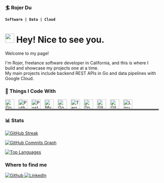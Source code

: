 ### 🏄 Rojer Du
**`Software | Data | Cloud`**
<h1><img src="https://emojis.slackmojis.com/emojis/images/1531849430/4246/blob-sunglasses.gif?1531849430" width="30"/> Hey! Nice to see you.</h1>
Welcome to my page! 

I'm Rojer, freelance software developer in California, and this is where I build and showcase my projects one at a time.<br> 
My main projects include backend REST APIs in Go and data pipelines with Google Cloud.



### 🧰 Things I Code With
<img align ="left" alt="Go" width="30px" style="padding-right:10px;" src="https://cdn.jsdelivr.net/gh/devicons/devicon@latest/icons/go/go-original-wordmark.svg" />
<img align ="left" alt="Python" width="30px" style="padding-right:10px;" img src="https://cdn.jsdelivr.net/gh/devicons/devicon@latest/icons/python/python-original.svg" />
<img align ="left" alt="Postgresql" width="30px" style="padding-right:10px;" img src="https://cdn.jsdelivr.net/gh/devicons/devicon@latest/icons/postgresql/postgresql-original.svg" />
<img align ="left" alt="Mysql" width="30px" style="padding-right:10px;" img src="https://cdn.jsdelivr.net/gh/devicons/devicon@latest/icons/mysql/mysql-original.svg" />
<img align ="left" alt="Google Cloud" width="30px" style="padding-right:10px;" img src="https://cdn.jsdelivr.net/gh/devicons/devicon@latest/icons/googlecloud/googlecloud-original.svg" />
<img align ="left" alt="Terraform" width="30px" style="padding-right:10px;" img src="https://cdn.jsdelivr.net/gh/devicons/devicon@latest/icons/terraform/terraform-original.svg" />
<img align ="left" alt="Docker" width="30px" style="padding-right:10px;" img src="https://cdn.jsdelivr.net/gh/devicons/devicon@latest/icons/docker/docker-original.svg" />
<img align ="left" alt="Git" width="30px" style="padding-right:10px;" img src="https://cdn.jsdelivr.net/gh/devicons/devicon@latest/icons/git/git-original.svg" />
<img align ="left" alt="Github" width="30px" style="padding-right:10px;" img src="https://cdn.jsdelivr.net/gh/devicons/devicon@latest/icons/github/github-original.svg" />
<img align ="left" alt="Linux" width="30px" style="padding-right:10px;" img src="https://cdn.jsdelivr.net/gh/devicons/devicon@latest/icons/linux/linux-original.svg" />
<br />

<hr style="border:2px solid gray">


### 📊 Stats
[![GitHub Streak](https://streak-stats.demolab.com?user=rojerdu-dev&theme=gruvbox&date_format=%5BY%20%5DM%20j)](https://git.io/streak-stats)

<a href="http://www.github.com/rojerdu-dev"><img src="https://github-readme-activity-graph.cyclic.app/graph?username=rojerdu-dev&bg_color=1c1917&color=ffffff&line=0891b2&point=ffffff&area_color=1c1917&area=true&hide_border=true&custom_title=GitHub%20Commits%20Graph" alt="GitHub Commits Graph" /></a>

<a href="https://github.com/rojerdu-dev" align="left"><img src="https://github-readme-stats.vercel.app/api/top-langs/?username=rojerdu-dev&langs_count=10&title_color=ffffff&text_color=ffffff&icon_color=0891b2&bg_color=1c1917&hide_border=true&locale=en&custom_title=Top%20%Languages" alt="Top Languages" /></a>

<h3>Where to find me</h3>
<p>
  <a href="https://github.com/rojerdu-dev" target="_blank">
    <img alt="Github" src="https://img.shields.io/badge/GitHub-%2312100E.svg?&style=for-the-badge&logo=Github&logoColor=white" />
  </a>
  <a href="https://www.linkedin.com/in/rojerdu" target="_blank">
    <img alt="LinkedIn" src="https://img.shields.io/badge/linkedin-%230077B5.svg?&style=for-the-badge&logo=linkedin&logoColor=white" />
  </a>
</p>

          




          
          

          


        
          


          
          
          

